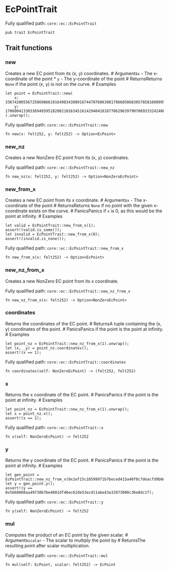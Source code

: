# EcPointTrait

Fully qualified path: `core::ec::EcPointTrait`

<pre><code class="language-rust">pub trait EcPointTrait</code></pre>

## Trait functions

### new

Creates a new EC point from its (x, y) coordinates.  # Arguments`x` - The x-coordinate of the point * `y` - The y-coordinate of the point  # ReturnsReturns `None` if the point (x, y) is not on the curve.  # Examples
```cairo
let point = EcPointTrait::new(
    x: 336742005567258698661916498343089167447076063081786685068305785816009957563,
    y: 1706004133033694959518200210163451614294041810778629639790706933324248611779,
).unwrap();
```

Fully qualified path: `core::ec::EcPointTrait::new`

<pre><code class="language-rust">fn new(x: felt252, y: felt252) -&gt; Option&lt;EcPoint&gt;</code></pre>


### new_nz

Creates a new NonZero EC point from its (x, y) coordinates.

Fully qualified path: `core::ec::EcPointTrait::new_nz`

<pre><code class="language-rust">fn new_nz(x: felt252, y: felt252) -&gt; Option&lt;NonZeroEcPoint&gt;</code></pre>


### new_from_x

Creates a new EC point from its x coordinate.  # Arguments`x` - The x-coordinate of the point  # ReturnsReturns `None` if no point with the given x-coordinate exists on the curve.  # PanicsPanics if `x` is 0, as this would be the point at infinity.  # Examples
```cairo
let valid = EcPointTrait::new_from_x(1);
assert!(valid.is_some());
let invalid = EcPointTrait::new_from_x(0);
assert!(invalid.is_none());
```

Fully qualified path: `core::ec::EcPointTrait::new_from_x`

<pre><code class="language-rust">fn new_from_x(x: felt252) -&gt; Option&lt;EcPoint&gt;</code></pre>


### new_nz_from_x

Creates a new NonZero EC point from its x coordinate.

Fully qualified path: `core::ec::EcPointTrait::new_nz_from_x`

<pre><code class="language-rust">fn new_nz_from_x(x: felt252) -&gt; Option&lt;NonZeroEcPoint&gt;</code></pre>


### coordinates

Returns the coordinates of the EC point.  # ReturnsA tuple containing the (x, y) coordinates of the point.  # PanicsPanics if the point is the point at infinity.  # Examples
```cairo
let point_nz = EcPointTrait::new_nz_from_x(1).unwrap();
let (x, _y) = point_nz.coordinates();
assert!(x == 1);
```

Fully qualified path: `core::ec::EcPointTrait::coordinates`

<pre><code class="language-rust">fn coordinates(self: NonZeroEcPoint) -&gt; (felt252, felt252)</code></pre>


### x

Returns the x coordinate of the EC point.  # PanicsPanics if the point is the point at infinity.  # Examples
```cairo
let point_nz = EcPointTrait::new_nz_from_x(1).unwrap();
let x = point_nz.x();
assert!(x == 1);
```

Fully qualified path: `core::ec::EcPointTrait::x`

<pre><code class="language-rust">fn x(self: NonZeroEcPoint) -&gt; felt252</code></pre>


### y

Returns the y coordinate of the EC point.  # PanicsPanics if the point is the point at infinity.  # Examples
```cairo
let gen_point =
EcPointTrait::new_nz_from_x(0x1ef15c18599971b7beced415a40f0c7deacfd9b0d1819e03d723d8bc943cfca).unwrap();
let y = gen_point.y();
assert!(y == 0x5668060aa49730b7be4801df46ec62de53ecd11abe43a32873000c36e8dc1f);
```

Fully qualified path: `core::ec::EcPointTrait::y`

<pre><code class="language-rust">fn y(self: NonZeroEcPoint) -&gt; felt252</code></pre>


### mul

Computes the product of an EC point by the given scalar.  # Arguments`scalar` - The scalar to multiply the point by  # ReturnsThe resulting point after scalar multiplication.

Fully qualified path: `core::ec::EcPointTrait::mul`

<pre><code class="language-rust">fn mul(self: EcPoint, scalar: felt252) -&gt; EcPoint</code></pre>


